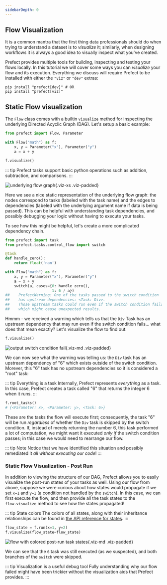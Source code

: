 ```yaml
---
sidebarDepth: 0
---
```


## Flow Visualization

It is a common mantra that the first thing data professionals should do when trying to understand a dataset is to _visualize_ it; similarly, when designing workflows it is always a good idea to visually inspect what you've created.

Prefect provides multiple tools for building, inspecting and testing your flows locally. In this tutorial we will cover some ways you can _visualize_ your flow and its execution. Everything we discuss will require Prefect to be installed with either the `"viz"` or `"dev"` extras:

```
pip install "prefect[dev]" # OR
pip install "prefect[viz]"
```

## Static Flow visualization

The `Flow` class comes with a builtin `visualize` method for inspecting the underlying Directed Acyclic Graph (DAG). Let's setup a basic example:

```python
from prefect import Flow, Parameter

with Flow("math") as f:
    x, y = Parameter("x"), Parameter("y")
    a = x + y

f.visualize()
```

::: tip
Prefect tasks support basic python operations such as addition, subtraction, and comparisons.
:::

![underlying flow graph](/output_1_0.svg){.viz-xs .viz-padded}

Here we see a nice static representation of the underlying flow graph: the nodes correspond to tasks (labeled with the task name) and the edges to dependencies (labeled with the underlying argument name if data is being passed). This can be helpful with understanding task dependencies, and possibly debugging your logic without having to execute your tasks.

To see how this might be helpful, let's create a more complicated dependency chain.

```python
from prefect import task
from prefect.tasks.control_flow import switch

@task
def handle_zero():
    return float('nan')

with Flow("math") as f:
    x, y = Parameter("x"), Parameter("y")
    a = x + y
    switch(a, cases={0: handle_zero(),
                     1: 6 / a})
##    PrefectWarning: One of the tasks passed to the switch condition
##    has upstream dependencies: <Task: Div>.
##    Those upstream tasks could run even if the switch condition fails,
##    which might cause unexpected results.
```

Hmmm - we received a warning which tells us that the `Div` Task has an upstream dependency that may run even if the switch condition fails... what does that mean exactly? Let's visualize the flow to find out:

```python
f.visualize()
```

![output switch condition fail](/output_5_0.svg){.viz-md .viz-padded}

We can now see what the warning was telling us: the `Div` task has an upstream dependency of "6" which exists outside of the switch condition. Morever, this "6" task has no upstream dependencies so it is considered a "root" task:

::: tip Everything is a task
Internally, Prefect represents _everything_ as a task. In this case, Prefect creates a task called "6" that returns the integer 6 when it runs.
:::

```python
f.root_tasks()
# {<Parameter: x>, <Parameter: y>, <Task: 6>}
```

These are the tasks the flow will execute first; consequently, the task "6" will be run _regardless_ of whether the `Div` task is skipped by the switch condition. If, instead of merely returning the number 6, this task performed a lot of computation, we might want it executed _only if_ the switch condition passes; in this case we would need to rearrange our flow.

::: tip Note
Notice that we have identified this situation and possibly remediated it _all without executing our code_!
:::

### Static Flow Visualization - Post Run

In addition to viewing the structure of our DAG, Prefect allows you to easily visualize the post-run states of your tasks as well. Using our flow from above, suppose we were curious about how states would propagate if we set `x=1` and `y=1` (a condition not handled by the `switch`). In this case, we can first execute the flow, and then provide all the task states to the `flow.visualize` method to see how the states propagated!

::: tip State colors
The colors of all states, along with their inheritance relationships can be found in [the API reference for states](/api/unreleased/engine/state.html).
:::

```python
flow_state = f.run(x=1, y=2)
f.visualize(flow_state=flow_state)
```

![flow with colored post-run task states](/flow_visualize_colors.svg){.viz-md .viz-padded}

We can see that the `6` task was still executed (as we suspected), and both branches of the `switch` were skipped.

::: tip Visualization is a useful debug tool
Fully understanding why our flow failed might have been trickier without the visualization aids that Prefect provides.
:::

